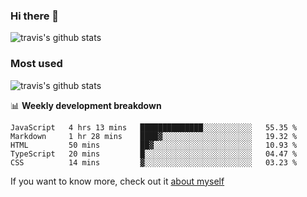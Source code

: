### Hi there 👋

<!--
**HondryTravis/HondryTravis** is a ✨ _special_ ✨ repository because its `README.md` (this file) appears on your GitHub profile.

Here are some ideas to get you started:

- 🔭 I’m currently working on ...
- 🌱 I’m currently learning ...
- 👯 I’m looking to collaborate on ...
- 🤔 I’m looking for help with ...
- 💬 Ask me about ...
- 📫 How to reach me: ...
- 😄 Pronouns: ...
- ⚡ Fun fact: ...
-->

![travis's github stats](https://github-readme-stats.vercel.app/api?username=HondryTravis&hide=stars)
### Most used
![travis's github stats](https://github-readme-stats.anuraghazra1.vercel.app/api/top-langs/?username=HondryTravis&layout=compact&hide_title=true)

📊 **Weekly development breakdown**

<!--START_SECTION:waka-->
```text
JavaScript   4 hrs 13 mins   ██████████████░░░░░░░░░░░   55.35 % 
Markdown     1 hr 28 mins    ████▓░░░░░░░░░░░░░░░░░░░░   19.32 % 
HTML         50 mins         ██▓░░░░░░░░░░░░░░░░░░░░░░   10.93 % 
TypeScript   20 mins         █░░░░░░░░░░░░░░░░░░░░░░░░   04.47 % 
CSS          14 mins         ▓░░░░░░░░░░░░░░░░░░░░░░░░   03.23 % 
```
<!--END_SECTION:waka-->

If you want to know more, check out it [about myself](https://hondrytravis.github.io/)
